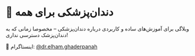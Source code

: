 # 🦷 دندان‌پزشکی برای همه

وبلاگی برای آموزش‌های ساده و کاربردی درباره دندان‌پزشکی – مخصوصا زمانی که به دندان‌پزشک دسترسی نداری!

📸 اینستاگرام: [@dr.elham.ghaderpanah](https://instagram.com/dr.elham.ghaderpanah)
